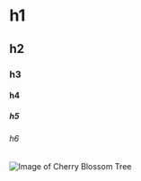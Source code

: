 # h1
## h2
### h3
#### h4
##### h5
###### h6

![Image of Cherry Blossom Tree](https://parade.com/.image/t_share/MTkwNTgxMjk4OTQwMjkwOTQw/cherry-blossom-facts.jpg)
